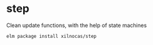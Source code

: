 # step
Clean update functions, with the help of state machines


```
elm package install xilnocas/step
```
